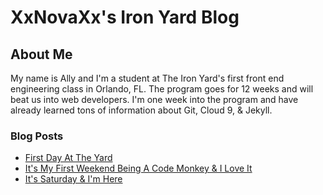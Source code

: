 ---
---

# XxNovaXx's Iron Yard Blog

## About Me

My name is Ally and I'm a student at The Iron Yard's first front end engineering class in Orlando, FL. The program goes for 12 weeks and will beat us into web developers. I'm one week into the program and have already learned tons of information about Git, Cloud 9, & Jekyll. 

### Blog Posts

 - [First Day At The Yard](/_posts/2014-09-28-SixthDayAtTheYard.html)
 - [It's My First Weekend Being A Code Monkey & I Love It](/_posts/2014-09-27-FifthDayAtTheYard.html)
 - [It's Saturday & I'm Here](/_posts/2014-09-28-SixthDayAtTheYard.html)

